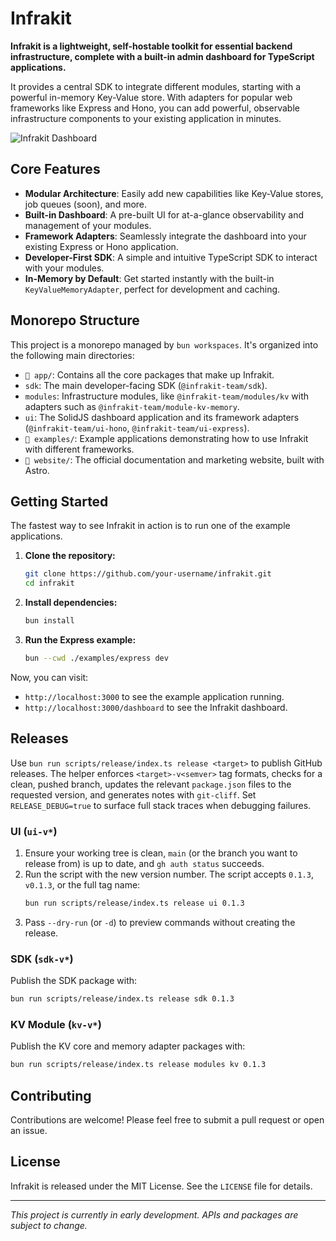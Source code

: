 # Infrakit

**Infrakit is a lightweight, self-hostable toolkit for essential backend infrastructure, complete with a built-in admin dashboard for TypeScript applications.**

It provides a central SDK to integrate different modules, starting with a powerful in-memory Key-Value store. With adapters for popular web frameworks like Express and Hono, you can add powerful, observable infrastructure components to your existing application in minutes.

![Infrakit Dashboard](https://infrakit.dev/hero-image.png) <!--- Replace with an actual hero image URL -->

## Core Features

-   **Modular Architecture**: Easily add new capabilities like Key-Value stores, job queues (soon), and more.
-   **Built-in Dashboard**: A pre-built UI for at-a-glance observability and management of your modules.
-   **Framework Adapters**: Seamlessly integrate the dashboard into your existing Express or Hono application.
-   **Developer-First SDK**: A simple and intuitive TypeScript SDK to interact with your modules.
-   **In-Memory by Default**: Get started instantly with the built-in `KeyValueMemoryAdapter`, perfect for development and caching.

## Monorepo Structure

This project is a monorepo managed by `bun workspaces`. It's organized into the following main directories:

-   `📂 app/`: Contains all the core packages that make up Infrakit.
-   `sdk`: The main developer-facing SDK (`@infrakit-team/sdk`).
-   `modules`: Infrastructure modules, like `@infrakit-team/modules/kv` with adapters such as `@infrakit-team/module-kv-memory`.
-   `ui`: The SolidJS dashboard application and its framework adapters (`@infrakit-team/ui-hono`, `@infrakit-team/ui-express`).
-   `📂 examples/`: Example applications demonstrating how to use Infrakit with different frameworks.
-   `📂 website/`: The official documentation and marketing website, built with Astro.

## Getting Started

The fastest way to see Infrakit in action is to run one of the example applications.

1.  **Clone the repository:**
    ```sh
    git clone https://github.com/your-username/infrakit.git
    cd infrakit
    ```

2.  **Install dependencies:**
    ```sh
    bun install
    ```

3.  **Run the Express example:**
    ```sh
    bun --cwd ./examples/express dev
    ```

Now, you can visit:
-   `http://localhost:3000` to see the example application running.
-   `http://localhost:3000/dashboard` to see the Infrakit dashboard.

## Releases

Use `bun run scripts/release/index.ts release <target>` to publish GitHub releases. The helper enforces `<target>-v<semver>` tag formats, checks for a clean, pushed branch, updates the relevant `package.json` files to the requested version, and generates notes with `git-cliff`. Set `RELEASE_DEBUG=true` to surface full stack traces when debugging failures.

### UI (`ui-v*`)

1. Ensure your working tree is clean, `main` (or the branch you want to release from) is up to date, and `gh auth status` succeeds.
2. Run the script with the new version number. The script accepts `0.1.3`, `v0.1.3`, or the full tag name:
    ```sh
    bun run scripts/release/index.ts release ui 0.1.3
    ```
3. Pass `--dry-run` (or `-d`) to preview commands without creating the release.

### SDK (`sdk-v*`)

Publish the SDK package with:

```sh
bun run scripts/release/index.ts release sdk 0.1.3
```

### KV Module (`kv-v*`)

Publish the KV core and memory adapter packages with:

```sh
bun run scripts/release/index.ts release modules kv 0.1.3
```

## Contributing

Contributions are welcome! Please feel free to submit a pull request or open an issue.

## License

Infrakit is released under the MIT License. See the `LICENSE` file for details.

---

*This project is currently in early development. APIs and packages are subject to change.*

